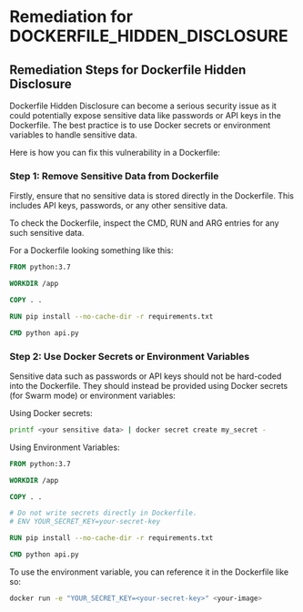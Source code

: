 # Remediation for DOCKERFILE_HIDDEN_DISCLOSURE

## Remediation Steps for Dockerfile Hidden Disclosure
Dockerfile Hidden Disclosure can become a serious security issue as it could potentially expose sensitive data like passwords or API keys in the Dockerfile. The best practice is to use Docker secrets or environment variables to handle sensitive data. 

Here is how you can fix this vulnerability in a Dockerfile:

### Step 1: Remove Sensitive Data from Dockerfile

Firstly, ensure that no sensitive data is stored directly in the Dockerfile. This includes API keys, passwords, or any other sensitive data.

To check the Dockerfile, inspect the CMD, RUN and ARG entries for any such sensitive data.

For a Dockerfile looking something like this:

```Dockerfile
FROM python:3.7

WORKDIR /app

COPY . .

RUN pip install --no-cache-dir -r requirements.txt

CMD python api.py
```

### Step 2: Use Docker Secrets or Environment Variables

Sensitive data such as passwords or API keys should not be hard-coded into the Dockerfile. They should instead be provided using Docker secrets (for Swarm mode) or environment variables:

Using Docker secrets:

```bash
printf <your sensitive data> | docker secret create my_secret -
```
Using Environment Variables:

```Dockerfile
FROM python:3.7

WORKDIR /app

COPY . .

# Do not write secrets directly in Dockerfile.
# ENV YOUR_SECRET_KEY=your-secret-key 

RUN pip install --no-cache-dir -r requirements.txt

CMD python api.py
```

To use the environment variable, you can reference it in the Dockerfile like so:

```bash
docker run -e "YOUR_SECRET_KEY=<your-secret-key>" <your-image>
```
